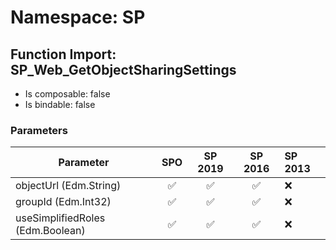 # Namespace: SP

## Function Import: SP_Web_GetObjectSharingSettings

- Is composable: false
- Is bindable: false

### Parameters

Parameter | SPO | SP 2019 | SP 2016 | SP 2013
----------|:---:|:-------:|:-------:|:-------
objectUrl (Edm.String) | ✅ | ✅ | ✅ | ❌
groupId (Edm.Int32) | ✅ | ✅ | ✅ | ❌
useSimplifiedRoles (Edm.Boolean) | ✅ | ✅ | ✅ | ❌
